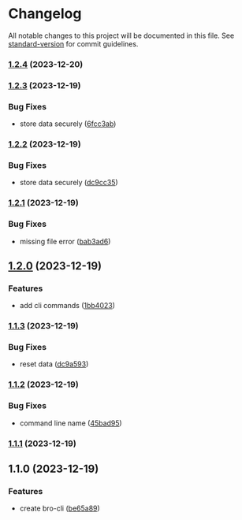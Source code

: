 # Changelog

All notable changes to this project will be documented in this file. See [standard-version](https://github.com/conventional-changelog/standard-version) for commit guidelines.

### [1.2.4](https://github.com/sujeet-agrahari/bhaiya/compare/v1.2.3...v1.2.4) (2023-12-20)

### [1.2.3](https://github.com/sujeet-agrahari/bro-cli/compare/v1.2.2...v1.2.3) (2023-12-19)


### Bug Fixes

* store data securely ([6fcc3ab](https://github.com/sujeet-agrahari/bro-cli/commit/6fcc3ab39bd5032e7874b51d9abc696621ca8544))

### [1.2.2](https://github.com/sujeet-agrahari/bro-cli/compare/v1.2.1...v1.2.2) (2023-12-19)


### Bug Fixes

* store data securely ([dc9cc35](https://github.com/sujeet-agrahari/bro-cli/commit/dc9cc35f11f7c06aa874f04710af1c9c6946a7bd))

### [1.2.1](https://github.com/sujeet-agrahari/bro-cli/compare/v1.2.0...v1.2.1) (2023-12-19)


### Bug Fixes

* missing file error ([bab3ad6](https://github.com/sujeet-agrahari/bro-cli/commit/bab3ad67efffff8bb66e834ae82a4f1d955095ff))

## [1.2.0](https://github.com/sujeet-agrahari/bro-cli/compare/v1.1.3...v1.2.0) (2023-12-19)


### Features

* add cli commands ([1bb4023](https://github.com/sujeet-agrahari/bro-cli/commit/1bb402375a385338df84d67666f1889795a67e2b))

### [1.1.3](https://github.com/sujeet-agrahari/bro-cli/compare/v1.1.2...v1.1.3) (2023-12-19)


### Bug Fixes

* reset data ([dc9a593](https://github.com/sujeet-agrahari/bro-cli/commit/dc9a59328a0aa6d81f26ea37a001ccd9036dd03d))

### [1.1.2](https://github.com/sujeet-agrahari/bro-cli/compare/v1.1.1...v1.1.2) (2023-12-19)


### Bug Fixes

* command line name ([45bad95](https://github.com/sujeet-agrahari/bro-cli/commit/45bad955eb5d481f8fa5a7ae5f2fca478a240d96))

### [1.1.1](https://github.com/sujeet-agrahari/bro-cli/compare/v1.1.0...v1.1.1) (2023-12-19)

## 1.1.0 (2023-12-19)


### Features

* create bro-cli ([be65a89](https://github.com/sujeet-agrahari/bro-cli/commit/be65a893a9d08cbf5e066662dd06908edafce915))
